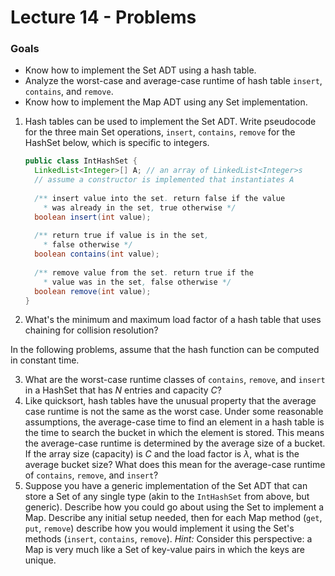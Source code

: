 # Lecture 14 - Problems

### Goals

* Know how to implement the Set ADT using a hash table.
* Analyze the worst-case and average-case runtime of hash table `insert`, `contains`, and `remove`.
* Know how to implement the Map ADT using any Set implementation.

1. Hash tables can be used to implement the Set ADT. Write pseudocode for the three main Set operations, `insert`, `contains`, `remove` for the HashSet below, which is specific to integers.

   ```java
   public class IntHashSet {
     LinkedList<Integer>[] A; // an array of LinkedList<Integer>s
     // assume a constructor is implemented that instantiates A
     
     /** insert value into the set. return false if the value
       * was already in the set, true otherwise */
     boolean insert(int value);
     
     /** return true if value is in the set, 
       * false otherwise */
     boolean contains(int value);
     
     /** remove value from the set. return true if the
       * value was in the set, false otherwise */
     boolean remove(int value);
   }
   ```

   

2. What's the minimum and maximum load factor of a hash table that uses chaining for collision resolution?

In the following problems, assume that the hash function can be computed in constant time.

3. What are the worst-case runtime classes of `contains`, `remove`, and `insert` in a HashSet that has $N$ entries and capacity $C$?
6. Like quicksort, hash tables have the unusual property that the average case runtime is not the same as the worst case. Under some reasonable assumptions, the average-case time to find an element in a hash table is the time to search the bucket in which the element is stored. This means the average-case runtime is determined by the average size of a bucket. If the array size (capacity) is $C$ and the load factor is $\lambda$, what is the average bucket size? What does this mean for the average-case runtime of `contains`, `remove`, and `insert`?
8. Suppose you have a generic implementation of the Set ADT that can store a Set of any single type (akin to the `IntHashSet` from above, but generic). Describe how you could go about using the Set to implement a Map. Describe any initial setup needed, then for each Map method (`get`, `put`, `remove`) describe how you would implement it using the Set's methods (`insert`, `contains`, `remove`). *Hint:* Consider this perspective: a Map is very much like a Set of key-value pairs in which the keys are unique.

